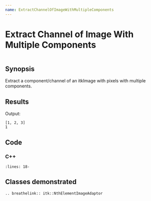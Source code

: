 ```yaml
---
name: ExtractChannelOfImageWithMultipleComponents
---
```


# Extract Channel of Image With Multiple Components

```{index} single: NthElementImageAdaptor single: itkimage pair: extract; channel
```

## Synopsis

Extract a component/channel of an itkImage with pixels with multiple components.

## Results

Output:

```
[1, 2, 3]
1
```

## Code

### C++

```{literalinclude} Code.cxx
:lines: 18-
```

## Classes demonstrated

```{eval-rst}
.. breathelink:: itk::NthElementImageAdaptor
```
